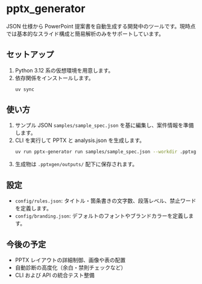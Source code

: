 # pptx_generator

JSON 仕様から PowerPoint 提案書を自動生成する開発中のツールです。現時点では基本的なスライド構成と簡易解析のみをサポートしています。

## セットアップ
1. Python 3.12 系の仮想環境を用意します。
2. 依存関係をインストールします。
   ```bash
   uv sync
   ```

## 使い方
1. サンプル JSON `samples/sample_spec.json` を基に編集し、案件情報を準備します。
2. CLI を実行して PPTX と analysis.json を生成します。
   ```bash
   uv run pptx-generator run samples/sample_spec.json --workdir .pptxgen
   ```
3. 生成物は `.pptxgen/outputs/` 配下に保存されます。

## 設定
- `config/rules.json`: タイトル・箇条書きの文字数、段落レベル、禁止ワードを定義します。
- `config/branding.json`: デフォルトのフォントやブランドカラーを定義します。

## 今後の予定
- PPTX レイアウトの詳細制御、画像や表の配置
- 自動診断の高度化（余白・禁則チェックなど）
- CLI および API の統合テスト整備
